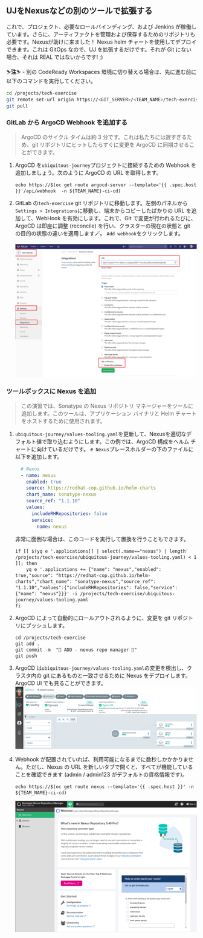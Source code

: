 ## UJをNexusなどの別のツールで拡張する

これで、プロジェクト、必要なロールバインディング、および Jenkins が稼働しています。さらに、アーティファクトを管理および保存するためのリポジトリも必要です。Nexusが助けに来ました！ Nexus helm チャートを使用してデプロイできます。これは GitOps なので、UJ を拡張するだけです。それが Git にない場合、それは REAL ではないからです! ;)

<p class="warn">⛷️<b>注</b>⛷️ - 別の CodeReady Workspaces 環境に切り替える場合は、先に進む前に以下のコマンドを実行してください。</p>

```bash
cd /projects/tech-exercise
git remote set-url origin https://<GIT_SERVER>/<TEAM_NAME>/tech-exercise.git
git pull
```

### GitLab から ArgoCD Webhook を追加する

> ArgoCD のサイクル タイムは約 3 分です。これは私たちには遅すぎるため、git リポジトリにヒットしたらすぐに変更を ArgoCD に同期させることができます。

1. ArgoCD を`ubiquitous-journey`プロジェクトに接続するための Webhook を追加しましょう。次のように ArgoCD の URL を取得します。

    ```bash#test
    echo https://$(oc get route argocd-server --template='{{ .spec.host }}'/api/webhook  -n ${TEAM_NAME}-ci-cd)
    ```

2. GitLab の`tech-exercise` git リポジトリに移動します。左側のパネルから`Settings > Integrations`に移動し、端末からコピーしたばかりの URL を追加して、WebHook を有効にします。これで、Git で変更が行われるたびに、ArgoCD は即座に調整 (reconcile) を行い、クラスターの現在の状態と git の目的の状態の違いを適用します🪄。 `Add webhook`をクリックします。

    ![gitlab-argocd-webhook](images/gitlab-argocd-webhook.png)

### ツールボックスに Nexus を追加

> この演習では、Sonatype の Nexus リポジトリ マネージャーをツールに追加します。このツールは、アプリケーション バイナリと Helm チャートをホストするために使用されます。

1. `ubiquitous-journey/values-tooling.yaml`を更新して、Nexusを適切なデフォルト値で取り込むようにします。この例では、ArgoCD 構成をヘルム チャートに向けているだけです。 `# Nexus`プレースホルダーの下のファイルに以下を追加します。

    ```yaml
      # Nexus
      - name: nexus
        enabled: true
        source: https://redhat-cop.github.io/helm-charts
        chart_name: sonatype-nexus
        source_ref: "1.1.10"
        values:
          includeRHRepositories: false
          service:
            name: nexus
    ```

    非常に面倒な場合は、このコードを実行して置換を行うこともできます。

    ```bash#test
    if [[ $(yq e '.applications[] | select(.name=="nexus") | length' /projects/tech-exercise/ubiquitous-journey/values-tooling.yaml) < 1 ]]; then
        yq e '.applications += {"name": "nexus","enabled": true,"source": "https://redhat-cop.github.io/helm-charts","chart_name": "sonatype-nexus","source_ref": "1.1.10","values":{"includeRHRepositories": false,"service": {"name": "nexus"}}}' -i /projects/tech-exercise/ubiquitous-journey/values-tooling.yaml
    fi
    ```

2. ArgoCD によって自動的にロールアウトされるように、変更を git リポジトリにプッシュします。

    ```bash#test
    cd /projects/tech-exercise
    git add .
    git commit -m  "🦘 ADD - nexus repo manager 🦘"
    git push
    ```

3. ArgoCD は`ubiquitous-journey/values-tooling.yaml`の変更を検出し、クラスタ内の git にあるものと一致させるために Nexus をデプロイします。 ArgoCD UI でも見ることができます。![argocd-nexus](images/argocd-nexus.png)

4. Webhook が配置されていれば、利用可能になるまでに数秒しかかかりません。ただし、Nexus の URL を新しいタブで開くと、すべてが機能していることを確認できます (admin / admin123 がデフォルトの資格情報です)。

    ```bash#test
    echo https://$(oc get route nexus --template='{{ .spec.host }}' -n ${TEAM_NAME}-ci-cd)
    ```

    ![nexus](images/nexus.png)
